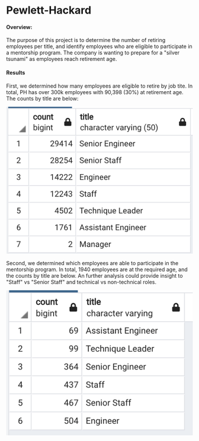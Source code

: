 # Pewlett-Hackard
#### Overview:
The purpose of this project is to determine the number of retiring employees per title, and identify employees who are eligible to participate in a mentorship program. The company is wanting to prepare for a "silver tsunami" as employees reach retirement age.

#### Results
First, we determined how many employees are eligible to retire by job tite. In total, PH has over 300k employees with 90,398 (30%) at retirement age. The counts by title are below:

![name-of-your-image](https://github.com/jpace811/Pewlett-Hackard/blob/main/resources/retiring_titles.png)<br />

Second, we determined which employees are able to participate in the mentorship program. In total, 1940 employees are at the required age, and the counts by title are below. An further analysis could provide insight to "Staff" vs "Senior Staff" and technical vs non-technical roles.

![name-of-your-image](https://github.com/jpace811/Pewlett-Hackard/blob/main/resources/mentorship.png)<br />

